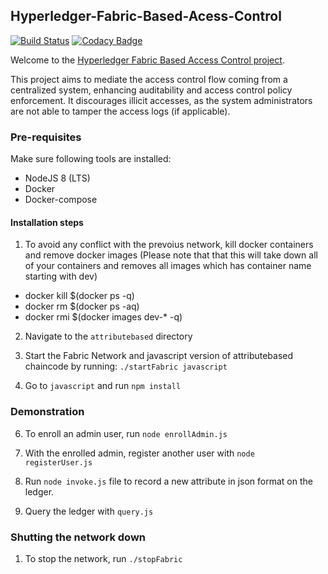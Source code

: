 ## Hyperledger-Fabric-Based-Acess-Control
[![Build Status](https://travis-ci.com/RafaelAPB/Hyperledger-Fabric-Based-Acess-Control.svg?token=XFiDrRAqvqphcoasyH7N&branch=master)](https://travis-ci.com/RafaelAPB/Hyperledger-Fabric-Based-Acess-Control)
[![Codacy Badge](https://api.codacy.com/project/badge/Grade/7fc80de720f6412b89f67d52f9922e67)](https://www.codacy.com?utm_source=github.com&amp;utm_medium=referral&amp;utm_content=RafaelAPB/Hyperledger-Fabric-Based-Acess-Control&amp;utm_campaign=Badge_Grade)

Welcome to the [Hyperledger Fabric Based Access Control project](https://wiki.hyperledger.org/display/INTERN/Hyperledger+Fabric+Based+Access+Control). 

This project aims to mediate the access control flow coming from a centralized system, enhancing auditability and access control policy enforcement. It discourages illicit accesses, as the system administrators are not able to tamper the access logs (if applicable). 

### Pre-requisites
Make sure following tools are installed:

*  NodeJS 8 (LTS)
*  Docker
*  Docker-compose

#### Installation steps

1. To avoid any conflict with the prevoius network, kill docker containers and remove docker images (Please note that that this will take down all of your containers and removes all images which has container name starting with dev)

*  docker kill $(docker ps -q)
*  docker rm $(docker ps -aq)
*  docker rmi $(docker images dev-* -q)

2. Navigate to the ``attributebased`` directory 

3. Start the Fabric Network and javascript version of attributebased chaincode by running:
    ``./startFabric javascript``
    
4. Go to ``javascript`` and run ``npm install``

### Demonstration

6. To enroll an admin user, run ``node enrollAdmin.js``

7. With the enrolled admin, register another user with ``node registerUser.js``
    
    
8. Run ``node invoke.js`` file to record a new attribute in json format on the ledger. 

9. Query the ledger with ``query.js`` 
    
### Shutting the network down

 1. To stop the network, run ``./stopFabric``

